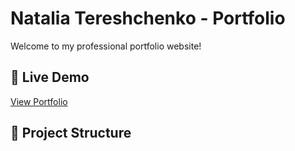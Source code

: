 # Natalia Tereshchenko - Portfolio

Welcome to my professional portfolio website!

## 🚀 Live Demo
[View Portfolio](https://nata160589.github.io/portfolio/)

## 📁 Project Structure
